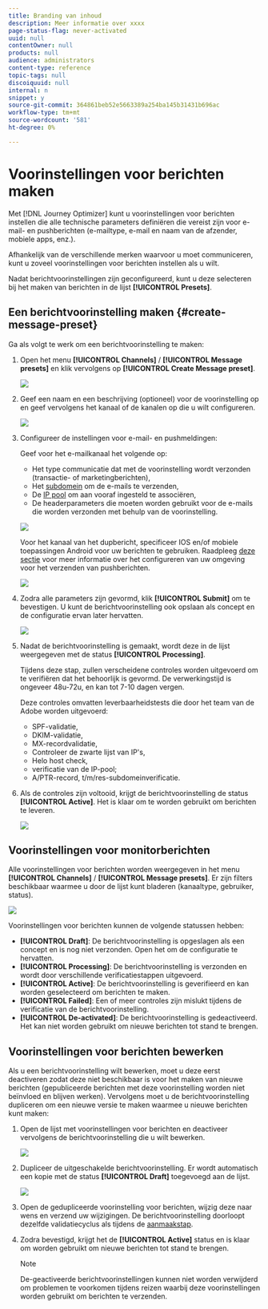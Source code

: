 ```yaml
---
title: Branding van inhoud
description: Meer informatie over xxxx
page-status-flag: never-activated
uuid: null
contentOwner: null
products: null
audience: administrators
content-type: reference
topic-tags: null
discoiquuid: null
internal: n
snippet: y
source-git-commit: 364861beb52e5663389a254ba145b31431b696ac
workflow-type: tm+mt
source-wordcount: '581'
ht-degree: 0%

---
```



# Voorinstellingen voor berichten maken

Met [!DNL Journey Optimizer] kunt u voorinstellingen voor berichten instellen die alle technische parameters definiëren die vereist zijn voor e-mail- en pushberichten (e-mailtype, e-mail en naam van de afzender, mobiele apps, enz.).

Afhankelijk van de verschillende merken waarvoor u moet communiceren, kunt u zoveel voorinstellingen voor berichten instellen als u wilt.

Nadat berichtvoorinstellingen zijn geconfigureerd, kunt u deze selecteren bij het maken van berichten in de lijst **[!UICONTROL Presets]**.

## Een berichtvoorinstelling maken {#create-message-preset}

Ga als volgt te werk om een berichtvoorinstelling te maken:

1. Open het menu **[!UICONTROL Channels]** / **[!UICONTROL Message presets]** en klik vervolgens op **[!UICONTROL Create Message preset]**.

   ![](../assets/preset-create.png)

1. Geef een naam en een beschrijving (optioneel) voor de voorinstelling op en geef vervolgens het kanaal of de kanalen op die u wilt configureren.

   ![](../assets/preset-general.png)

1. Configureer de instellingen voor e-mail- en pushmeldingen:

   Geef voor het e-mailkanaal het volgende op:

   * Het type communicatie dat met de voorinstelling wordt verzonden (transactie- of marketingberichten),
   * Het [subdomein](about-subdomain-delegation.md) om de e-mails te verzenden,
   * De [IP pool](ip-pools.md) om aan vooraf ingesteld te associëren,
   * De headerparameters die moeten worden gebruikt voor de e-mails die worden verzonden met behulp van de voorinstelling.

   ![](../assets/preset-email.png)

   Voor het kanaal van het dupbericht, specificeer IOS en/of mobiele toepassingen Android voor uw berichten te gebruiken. Raadpleeg [deze sectie](../push-configuration.md) voor meer informatie over het configureren van uw omgeving voor het verzenden van pushberichten.

   ![](../assets/preset-push.png)

1. Zodra alle parameters zijn gevormd, klik **[!UICONTROL Submit]** om te bevestigen. U kunt de berichtvoorinstelling ook opslaan als concept en de configuratie ervan later hervatten.

   ![](../assets/preset-submit.png)

1. Nadat de berichtvoorinstelling is gemaakt, wordt deze in de lijst weergegeven met de status **[!UICONTROL Processing]**.

   Tijdens deze stap, zullen verscheidene controles worden uitgevoerd om te verifiëren dat het behoorlijk is gevormd. De verwerkingstijd is ongeveer 48u-72u, en kan tot 7-10 dagen vergen.

   Deze controles omvatten leverbaarheidstests die door het team van de Adobe worden uitgevoerd:

   * SPF-validatie,
   * DKIM-validatie,
   * MX-recordvalidatie,
   * Controleer de zwarte lijst van IP&#39;s,
   * Helo host check,
   * verificatie van de IP-pool;
   * A/PTR-record, t/m/res-subdomeinverificatie.

1. Als de controles zijn voltooid, krijgt de berichtvoorinstelling de status **[!UICONTROL Active]**. Het is klaar om te worden gebruikt om berichten te leveren.

   <!-- later on, users will be notified in Pulse -->

   ![](../assets/preset-active.png)

## Voorinstellingen voor monitorberichten

Alle voorinstellingen voor berichten worden weergegeven in het menu **[!UICONTROL Channels]** / **[!UICONTROL Message presets]**. Er zijn filters beschikbaar waarmee u door de lijst kunt bladeren (kanaaltype, gebruiker, status).

![](../assets/preset-filters.png)

Voorinstellingen voor berichten kunnen de volgende statussen hebben:

* **[!UICONTROL Draft]**: De berichtvoorinstelling is opgeslagen als een concept en is nog niet verzonden. Open het om de configuratie te hervatten.
* **[!UICONTROL Processing]**: De berichtvoorinstelling is verzonden en wordt door verschillende verificatiestappen uitgevoerd.
* **[!UICONTROL Active]**: De berichtvoorinstelling is geverifieerd en kan worden geselecteerd om berichten te maken.
* **[!UICONTROL Failed]**: Een of meer controles zijn mislukt tijdens de verificatie van de berichtvoorinstelling.
* **[!UICONTROL De-activated]**: De berichtvoorinstelling is gedeactiveerd. Het kan niet worden gebruikt om nieuwe berichten tot stand te brengen.

## Voorinstellingen voor berichten bewerken

Als u een berichtvoorinstelling wilt bewerken, moet u deze eerst deactiveren zodat deze niet beschikbaar is voor het maken van nieuwe berichten (gepubliceerde berichten met deze voorinstelling worden niet beïnvloed en blijven werken). Vervolgens moet u de berichtvoorinstelling dupliceren om een nieuwe versie te maken waarmee u nieuwe berichten kunt maken:

1. Open de lijst met voorinstellingen voor berichten en deactiveer vervolgens de berichtvoorinstelling die u wilt bewerken.

   ![](../assets/preset-deactivate.png)

1. Dupliceer de uitgeschakelde berichtvoorinstelling. Er wordt automatisch een kopie met de status **[!UICONTROL Draft]** toegevoegd aan de lijst.

   ![](../assets/preset-duplicated.png)

1. Open de gedupliceerde voorinstelling voor berichten, wijzig deze naar wens en verzend uw wijzigingen. De berichtvoorinstelling doorloopt dezelfde validatiecyclus als tijdens de [aanmaakstap](#create-message-preset).

1. Zodra bevestigd, krijgt het de **[!UICONTROL Active]** status en is klaar om worden gebruikt om nieuwe berichten tot stand te brengen.

   >[!NOTE]
   >
   >De-geactiveerde berichtvoorinstellingen kunnen niet worden verwijderd om problemen te voorkomen tijdens reizen waarbij deze voorinstellingen worden gebruikt om berichten te verzenden.

<!-- To add when questions are answered + add link to this section in Create message presets section.

## Header parameters

The fields below allow you to enter information necessary to elaborate email message headers. This information can be personalized??

>[!NOTE]
>
>All fields are required.


To define the name and address of the sender which will appear in the header of messages sent, edit the settings below:

**[!UICONTROL Sender email]**: Address of the sender

**[!UICONTROL Sender name]**: Name of the sender. you can change the sender name

**[!UICONTROL Reply to (email)]**: The email address to use when the recipient clicks the Reply button in their e-mail client software,

**[!UICONTROL Reply to (name)]**: The name, which is customizable, that will be used when the recipient clicks the Reply button in their e-mail client software,

**[!UICONTROL Reply to (forward email)]**:
Cf. https://jira.corp.adobe.com/browse/CJM-9824

**[!UICONTROL Error email]**: Email address of messages with errors. This is the technical address used to handle bounce mail, including emails received by the AJO server due to non-existent target addresses.
This fields is automatically populated with the value you add in the Reply to (forward email) field.

>[!NOTE]
>
>The sender’s address will be used for replies by default.
>The header parameters must not be empty. By default, they contain the values input >when configuring the deployment wizard??
>The sender’s address is mandatory to allow an email to be sent (RFC standard).
Journey Optimizer checks the syntax of email addresses entered.

>[!CAUTION]
>
>In the context of the checks implemented by Internet Access Providers (ISPs) to combat unsolicited email (spam), Adobe recommends creating email accounts that correspond to the addresses specified for deliveries and replies. Check with your messaging system administrator.-->


